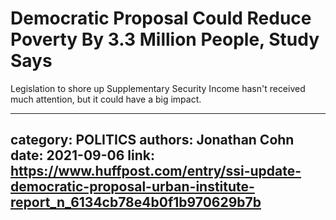 # Democratic Proposal Could Reduce Poverty By 3.3 Million People, Study Says

Legislation to shore up Supplementary Security Income hasn't received much attention, but it could have a big impact.

---
category: POLITICS
authors: Jonathan Cohn
date: 2021-09-06
link: https://www.huffpost.com/entry/ssi-update-democratic-proposal-urban-institute-report_n_6134cb78e4b0f1b970629b7b
---
